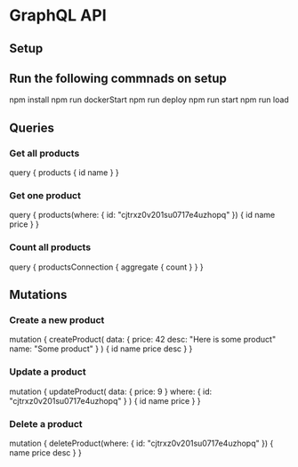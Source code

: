 # GraphQL API

## Setup

## Run the following commnads on setup

npm install
npm run dockerStart
npm run deploy
npm run start
npm run load

## Queries

### Get all products
query {
  products {
    id
    name
  }
}

### Get one product
query {
  products(where: {
    id: "cjtrxz0v201su0717e4uzhopq"
  }) {
	  id
    name
    price
  }
}

### Count all products
query {
  productsConnection {
    aggregate {
      count
    }
  }
}

## Mutations

### Create a new product
mutation {
  createProduct(
    data: {
      price: 42
      desc: "Here is some product"
      name: "Some product"
    }
  ) {
    id
    name
    price
    desc
  }
}

### Update a product
mutation {
  updateProduct(
    data: {
      price: 9
    }
    where: {
      id: "cjtrxz0v201su0717e4uzhopq"
    }
  ) {
    id
    name
    price
  }
}

### Delete a product
mutation {
  deleteProduct(where: {
    id: "cjtrxz0v201su0717e4uzhopq"
  }) {
    name
    price
    desc
  }
}